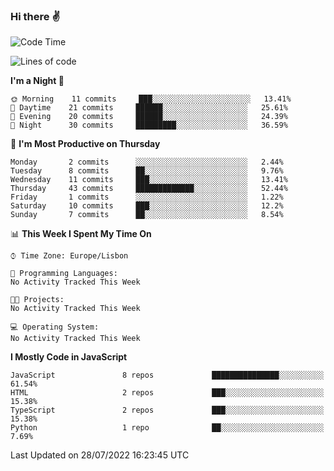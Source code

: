 ### Hi there :v:

<!--
**eusebioaddsilva/eusebioaddsilva** is a ✨ _special_ ✨ repository because its `README.md` (this file) appears on your GitHub profile.

<!--START_SECTION:waka-->
![Code Time](http://img.shields.io/badge/Code%20Time-0%20secs-blue)

![Lines of code](https://img.shields.io/badge/From%20Hello%20World%20I%27ve%20Written-623%20Thousand%20lines%20of%20code-blue)

**I'm a Night 🦉** 

```text
🌞 Morning    11 commits     ███░░░░░░░░░░░░░░░░░░░░░░   13.41% 
🌆 Daytime    21 commits     ██████░░░░░░░░░░░░░░░░░░░   25.61% 
🌃 Evening    20 commits     ██████░░░░░░░░░░░░░░░░░░░   24.39% 
🌙 Night      30 commits     █████████░░░░░░░░░░░░░░░░   36.59%

```
📅 **I'm Most Productive on Thursday** 

```text
Monday       2 commits      ░░░░░░░░░░░░░░░░░░░░░░░░░   2.44% 
Tuesday      8 commits      ██░░░░░░░░░░░░░░░░░░░░░░░   9.76% 
Wednesday    11 commits     ███░░░░░░░░░░░░░░░░░░░░░░   13.41% 
Thursday     43 commits     █████████████░░░░░░░░░░░░   52.44% 
Friday       1 commits      ░░░░░░░░░░░░░░░░░░░░░░░░░   1.22% 
Saturday     10 commits     ███░░░░░░░░░░░░░░░░░░░░░░   12.2% 
Sunday       7 commits      ██░░░░░░░░░░░░░░░░░░░░░░░   8.54%

```


📊 **This Week I Spent My Time On** 

```text
⌚︎ Time Zone: Europe/Lisbon

💬 Programming Languages: 
No Activity Tracked This Week

🐱‍💻 Projects: 
No Activity Tracked This Week

💻 Operating System: 
No Activity Tracked This Week

```

**I Mostly Code in JavaScript** 

```text
JavaScript               8 repos             ███████████████░░░░░░░░░░   61.54% 
HTML                     2 repos             ███░░░░░░░░░░░░░░░░░░░░░░   15.38% 
TypeScript               2 repos             ███░░░░░░░░░░░░░░░░░░░░░░   15.38% 
Python                   1 repo              ██░░░░░░░░░░░░░░░░░░░░░░░   7.69%

```



 Last Updated on 28/07/2022 16:23:45 UTC
<!--END_SECTION:waka-->
